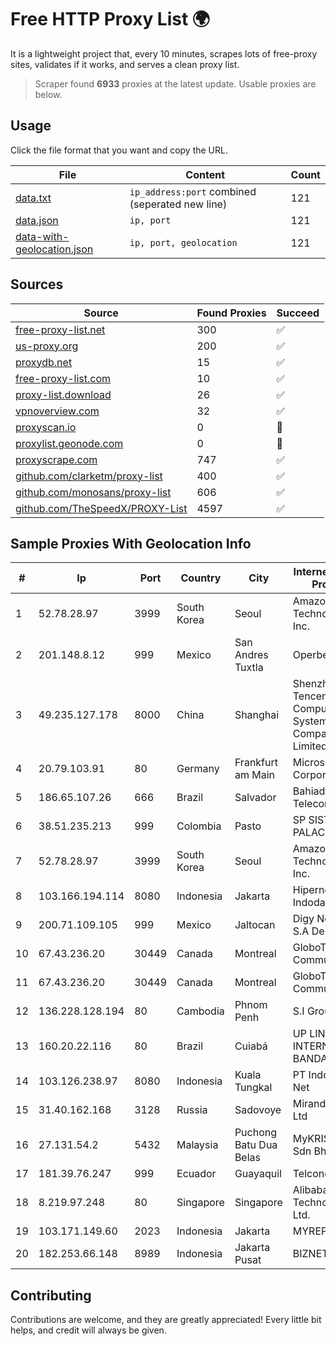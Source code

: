 
# Free HTTP Proxy List 🌍

It is a lightweight project that, every 10 minutes, scrapes lots of free-proxy sites, validates if it works, and serves a clean proxy list.


> Scraper found **6933** proxies at the latest update. Usable proxies are below.

## Usage

Click the file format that you want and copy the URL.


|File|Content|Count|
|----|-------|-----|
|[data.txt](https://raw.githubusercontent.com/themiralay/Proxy-List-World/master/data.txt)|`ip_address:port` combined (seperated new line)|121|
|[data.json](https://raw.githubusercontent.com/themiralay/Proxy-List-World/master/data.json)|`ip, port`|121|
|[data-with-geolocation.json](https://raw.githubusercontent.com/themiralay/Proxy-List-World/master/data-with-geolocation.json)|`ip, port, geolocation`|121|

## Sources

|Source|Found Proxies|Succeed|
|------|-------------|-------|
|[free-proxy-list.net](https://free-proxy-list.net)|300|✅|
|[us-proxy.org](https://www.us-proxy.org)|200|✅|
|[proxydb.net](http://proxydb.net)|15|✅|
|[free-proxy-list.com](https://free-proxy-list.com/?page=&port=&type%5B%5D=http&type%5B%5D=https&up_time=0&search=Search)|10|✅|
|[proxy-list.download](https://www.proxy-list.download/HTTP)|26|✅|
|[vpnoverview.com](https://vpnoverview.com/privacy/anonymous-browsing/free-proxy-servers)|32|✅|
|[proxyscan.io](https://www.proxyscan.io)|0|🚫|
|[proxylist.geonode.com](https://proxylist.geonode.com/api/proxy-list?limit=300&page=1&sort_by=lastChecked&sort_type=desc&protocols=http,https)|0|🚫|
|[proxyscrape.com](https://api.proxyscrape.com/v2/?request=displayproxies&protocol=http&timeout=10000&country=all&ssl=all&anonymity=all)|747|✅|
|[github.com/clarketm/proxy-list](https://raw.githubusercontent.com/clarketm/proxy-list/master/proxy-list-raw.txt)|400|✅|
|[github.com/monosans/proxy-list](https://raw.githubusercontent.com/monosans/proxy-list/main/proxies/http.txt)|606|✅|
|[github.com/TheSpeedX/PROXY-List](https://raw.githubusercontent.com/TheSpeedX/PROXY-List/master/http.txt)|4597|✅|


## Sample Proxies With Geolocation Info

|#|Ip|Port|Country|City|Internet Service Provider|
|-|--|----|-------|----|-------------------------|
|1|52.78.28.97|3999|South Korea|Seoul|Amazon Technologies Inc.|
|2|201.148.8.12|999|Mexico|San Andres Tuxtla|Operbes|
|3|49.235.127.178|8000|China|Shanghai|Shenzhen Tencent Computer Systems Company Limited|
|4|20.79.103.91|80|Germany|Frankfurt am Main|Microsoft Corporation|
|5|186.65.107.26|666|Brazil|Salvador|Bahiadados Telecom Ltda.|
|6|38.51.235.213|999|Colombia|Pasto|SP SISTEMAS PALACIOS LTDA|
|7|52.78.28.97|3999|South Korea|Seoul|Amazon Technologies Inc.|
|8|103.166.194.114|8080|Indonesia|Jakarta|Hipernet Indodata|
|9|200.71.109.105|999|Mexico|Jaltocan|Digy Networks S.A De C.V.|
|10|67.43.236.20|30449|Canada|Montreal|GloboTech Communications|
|11|67.43.236.20|30449|Canada|Montreal|GloboTech Communications|
|12|136.228.128.194|80|Cambodia|Phnom Penh|S.I Group|
|13|160.20.22.116|80|Brazil|Cuiabá|UP LINK INTERNET BANDA LARGA|
|14|103.126.238.97|8080|Indonesia|Kuala Tungkal|PT Indo Tungkal Net|
|15|31.40.162.168|3128|Russia|Sadovoye|Miranda-Media Ltd|
|16|27.131.54.2|5432|Malaysia|Puchong Batu Dua Belas|MyKRIS ASIA Sdn Bhd|
|17|181.39.76.247|999|Ecuador|Guayaquil|Telconet S.A|
|18|8.219.97.248|80|Singapore|Singapore|Alibaba (US) Technology Co., Ltd.|
|19|103.171.149.60|2023|Indonesia|Jakarta|MYREPUBLIC|
|20|182.253.66.148|8989|Indonesia|Jakarta Pusat|BIZNET|



## Contributing

Contributions are welcome, and they are greatly appreciated! Every
little bit helps, and credit will always be given.

